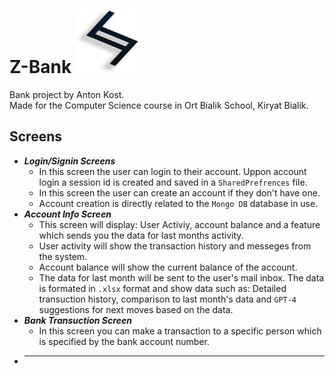 # Z-Bank <img src="/assets/logo.png" alt="Z-Bank Logo" style="height: 100px; width:100px;"/>

Bank project by Anton Kost.  
Made for the Computer Science course in Ort Bialik School, Kiryat Bialik.  



## Screens
- ***Login/Signin Screens***
    - In this screen the user can login to their account. Uppon account login a session id is created and saved in a ```SharedPrefrences``` file.
    - In this screen the user can create an account if they don't have one.
    - Account creation is directly related to the ```Mongo DB``` database in use.
- ***Account Info Screen***
    - This screen will display: User Activiy, account balance and a feature which sends you the data for last months activity.
    - User activity will show the transaction history and messeges from the system.
    - Account balance will show the current balance of the account.
    - The data for last month will be sent to the user's mail inbox. The data is formated in ```.xlsx``` format and show data such as: Detailed transuction history, comparison to last month's data and ```GPT-4``` suggestions for next moves based on the data.
- ***Bank Transuction Screen***
    - In this screen you can make a transaction to a specific person which is specified by the bank account number.
- ***
